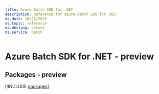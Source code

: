 ```yaml
---
title: Azure Batch SDK for .NET
description: Reference for Azure Batch SDK for .NET
ms.date: 10/26/2023
ms.topic: reference
ms.devlang: dotnet
ms.service: batch
---
```

# Azure Batch SDK for .NET - preview
## Packages - preview
[!INCLUDE [packages](batch-index.md)]